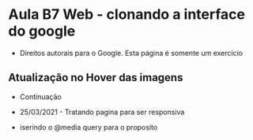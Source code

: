 # Aula B7 Web - clonando a interface do google

* Direitos autorais para o Google. Esta página é somente um exercício

## Atualização no Hover das imagens

* Continuação

* 25/03/2021 - Tratando pagina para ser responsiva
* iserindo o @media query para o proposito
